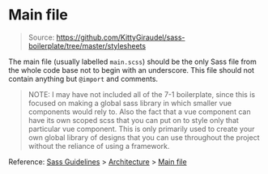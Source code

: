 # Main file

> Source: https://github.com/KittyGiraudel/sass-boilerplate/tree/master/stylesheets

The main file (usually labelled `main.scss`) should be the only Sass file from the whole code base not to begin with an underscore. This file should not contain anything but `@import` and comments.

> NOTE: I may have not included all of the 7-1 boilerplate, since this is focused on making a global sass library in which smaller vue components would rely to. Also the fact that a vue component can have its own scoped scss that you can put on to style only that particular vue component. This is only primarily used to create your own global library of designs that you can use throughout the project without the reliance of using a framework.

Reference: [Sass Guidelines](http://sass-guidelin.es/) > [Architecture](http://sass-guidelin.es/#architecture) > [Main file](http://sass-guidelin.es/#main-file)

